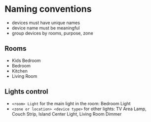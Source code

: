 # Naming conventions

- devices must have unique names
- device name must be meaningful
- group devices by rooms, purpose, zone

## Rooms

- Kids Bedroom
- Bedroom
- Kitchen
- Living Room

## Lights control

- `<room> Light` for the main light in the room: Bedroom Light
- `<zone or location> <device type>` for other lights: TV Area Lamp, Couch Strip, Island Center Light, Living Room Dimmer
